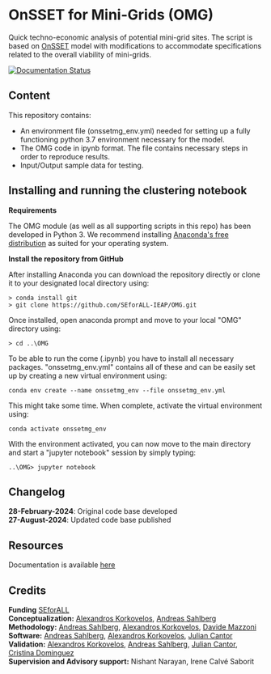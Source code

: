 # OnSSET for Mini-Grids (OMG)
Quick techno-economic analysis of potential mini-grid sites. The script is based on [OnSSET](http://www.onsset.org/) model with modifications to accommodate specifications related to the overall viability of mini-grids.

[![Documentation Status](https://readthedocs.org/projects/omg-userguide/badge/?version=latest)](https://omg-userguide.readthedocs.io/en/latest/?badge=latest)

## Content
This repository contains:
* An environment file (onssetmg_env.yml) needed for setting up a fully functioning python 3.7 environment necessary for the model.
* The OMG code in ipynb format. The file contains necessary steps in order to reproduce results.
* Input/Output sample data for testing.

## Installing and running the clustering notebook

**Requirements**

The OMG module (as well as all supporting scripts in this repo) has been developed in Python 3. We recommend installing [Anaconda's free distribution](https://www.anaconda.com/distribution/) as suited for your operating system. 

**Install the repository from GitHub**

After installing Anaconda you can download the repository directly or clone it to your designated local directory using:

```
> conda install git
> git clone https://github.com/SEforALL-IEAP/OMG.git
```
Once installed, open anaconda prompt and move to your local "OMG" directory using:
```
> cd ..\OMG
```

To be able to run the come (.ipynb) you have to install all necessary packages. "onssetmg_env.yml" contains all of these and can be easily set up by creating a new virtual environment using:

```
conda env create --name onssetmg_env --file onssetmg_env.yml
```

This might take some time. When complete, activate the virtual environment using:

```
conda activate onssetmg_env
```

With the environment activated, you can now move to the main directory and start a "jupyter notebook" session by simply typing:

```
..\OMG> jupyter notebook 
```

## Changelog
**28-February-2024**: Original code base developed <br />
**27-August-2024**: Updated code base published

## Resources
Documentation is available [here](https://omg-userguide.readthedocs.io/en/latest/?badge=latest)

## Credits

**Funding** [SEforALL](https://www.seforall.org/)<br />
**Conceptualization:** [Alexandros Korkovelos](https://github.com/akorkovelos), [Andreas Sahlberg](https://github.com/AndreasSahlberg)<br />
**Methodology:** [Andreas Sahlberg](https://github.com/AndreasSahlberg), [Alexandros Korkovelos](https://github.com/akorkovelos),  [Davide Mazzoni](https://github.com/davidemazzoni2) <br />
**Software:** [Andreas Sahlberg](https://github.com/AndreasSahlberg), [Alexandros Korkovelos](https://github.com/akorkovelos), [Julian Cantor](https://github.com/julcan7)<br />
**Validation:** [Alexandros Korkovelos](https://github.com/akorkovelos), [Andreas Sahlberg](https://github.com/AndreasSahlberg), [Julian Cantor](https://github.com/julcan7), [Cristina Dominguez](https://github.com/cristinadomher) <br />
**Supervision and Advisory support:** Nishant Narayan, Irene Calvé Saborit <br />
